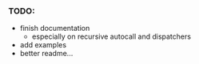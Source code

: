 ### TODO:
 - finish documentation
   - especially on recursive autocall and dispatchers
 - add examples
 - better readme...